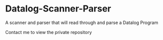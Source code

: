# Datalog-Scanner-Parser
A scanner and parser that will read through and parse a Datalog Program

Contact me to view the private repository
